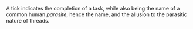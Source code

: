 A tick indicates the completion of a task, while also being the name of a common human _parasite_, hence the name, and the allusion to the parasitic nature of threads.
